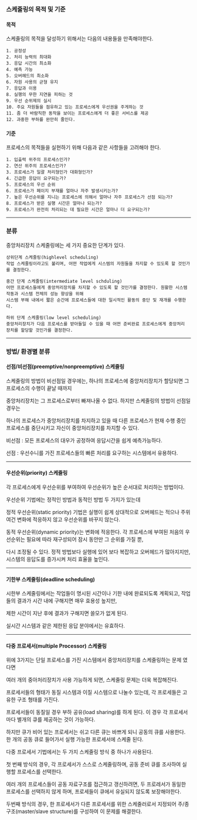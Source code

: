 ### 스케줄링의 목적 및 기준

#### 목적

스케줄링의 목적을 달성하기 위해서는 다음의 내용들을 만족해야한다.

```
1. 공정성
2. 처리 능력의 최대화
3. 응답 시간의 최소화
4. 예측 가능
5. 오버헤드의 최소화
6. 자원 사용의 균형 유지
7. 응답과 이용
8. 실행의 무한 지연을 피하는 것
9. 우선 순위제의 실시
10. 주요 자원들을 점유하고 있는 프로세스에게 우선권을 주게하는 것
11. 좀 더 바람직한 동작을 보이는 프로세스에게 더 좋은 서비스를 제공
12. 과중한 부하를 완만히 줄인다.
```

#### 기준 

프로세스의 목적들을 실현하기 위해 다음과 같은 사항들을 고려해야 한다.

```
1. 입출력 위주의 프로세스인가?
2. 연산 위주의 프로세스인가?
3. 프로세스가 일괄 처리형인가 대화형인가?
4. 긴급한 응답이 요구되는가?
5. 프로세스의 우선 순위
6. 프로세스가 페이지 부재를 얼마나 자주 발생시키는가?
7. 높은 우선순위를 지니는 프로세스에 의해서 얼마나 자주 프로세스가 선점 되는가?
8. 프로세스가 받은 실행 시간은 얼마나 되는가?
9. 프로세스가 완전히 처리되는 데 필요한 시간은 얼마나 더 요구되는가?
```

-------------------------------------------------

### 분류

중앙처리장치 스케줄링에는 세 가지 중요한 단계가 있다.
```
상위단계 스케줄링(highlevel scheduling)
작업 스케줄링이라고도 불리며, 어떤 작업에게 시스템의 자원들을 차지할 수 있도록 할 것인가를 결정한다.

중간 단계 스케줄링(intermediate level schduling)
어떤 프로세스들에게 중앙처리장치를 차지할 수 있도록 할 것인가를 결정한다. 원활한 시스템 작동과 시스템 전체의 성능 향상을 위해
시스템 부해 내에서 짧은 순간에 프로세스들에 대한 일시적인 활동의 중단 및 재개를 수행한다.

하위 단계 스케줄링(low level scheduling)
중앙처리장치가 다음 프로세스를 받아들일 수 있을 때 어떤 준비완료 프로세스에게 중앙처리 장치를 할당할 것인가를 결정한다.
```

------------------------------------------------------------

### 방법/ 환경별 분류


#### 선점/비선점(preemptive/nonpreemptive) 스케줄링

스케줄링의 방법이 비선점일 경우에는, 하나의 프로세스에 중앙처리장치가 할당되면 그 프로세스의 수행이 끝날 때까지

중앙처리장치는 그 프로세스로부터 빠져나올 수 없다. 하지만 스케줄링의 방법이 선점일 경우는

하나의 프로세스가 중앙처리장치를 차지하고 있을 때 다른 프로세스가 현재 수행 중인 프로세스를 중단시키고 자신이 중앙처리장치를 차지할 수 있다.

비선점 : 모든 프로세스의 대우가 공정하여 응답시간을 쉽게 예측가능하다.

선점 : 우선수니를 가진 프로세스들의 빠른 처리를 요구하는 시스템에서 유용하다.

----------------------------------------------------

#### 우선순위(priority) 스케줄링

각 프로세스에게 우선순위를 부여하여 우선순위가 높은 순서대로 처리하는 방법이다.

우선순위 기법에는 정적인 방법과 동적인 방법 두 가지가 있는데

정적 우선순위(static priority) 기법은 실행이 쉽게 상대적으로 오버헤드는 적으나 주위 여건 변화에 적응하지 않고 우선순위를 바꾸지 않는다.

동적 우선순위(dynamic priority)는 변화에 적응한다. 각 프로세스에 부여된 처음의 우선순위는 필요에 따라 재구성되어 잠시 동안만 그 순위를 가질 뿐,

다시 조정될 수 있다. 정적 방법보다 실행에 있어 보다 복잡하고 오버헤드가 많아지지만, 시스템의 응답도를 증가시켜 처리 효율을 높인다.

----------------------------------------------------

#### 기한부 스케줄링(deadline scheduling)

시한부 스케줄링에서는 작업들이 명시된 시간이나 기한 내에 완료되도록 계획되고, 작업들의 결과가 시간 내에 구해지면 매우 효용성 높지만,

제한 시간이 지난 후에 결과가 구해지면 쓸모가 없게 된다.

실시간 시스템과 같은 제한된 응답 분야에서는 유효하다.

-----------------------------------------

#### 다중 프로세서(multiple Processor) 스케줄링

위에 3가지는 단일 프로세스를 가진 시스템에서 중앙처리장치를 스케줄링하는 문제 였다면

여러 개의 중아처리장치가 사용 가능하게 되면, 스케줄링 문제는 더욱 복잡해진다. 

프로세서들의 형태가 동질 시스템과 이질 시스템으로 나눌수 있는데, 각 프로세들은 고유한 구조 형태를 가진다.

프로세서들이 동질일 경우 부하 공유(load sharing)를 하게 된다. 이 경우 각 프로세서마다 별개의 큐를 제공하는 것이 가능하다.

하지만 큐가 비어 있는 프로세서는 쉬고 다른 큐는 바쁘게 되니 공동의 큐를 사용한다. 한 개의 공동 큐로 들어가서 실행 가능한 프로세서에 스케줄 된다.

다중 프로세서 기법에서는 두 가지 스케줄링 방식 중 하나가 사용된다. 

첫 번째 방식의 경우, 각 프로세서가 스스로 스케줄링하며, 공동 준비 큐를 조사하여 실행할 프로세스를 선택한다.

여러 개의 프로세스들이 공동 자료구조를 접근하고 갱신하려면, 두 프로레서가 동일한 프로세스를 선택하지 않게 하며, 프로세들이 큐에서 유실되지 않도록 보장해야한다.

두번째 방식의 경우, 한 프로세서가 다른 프로세서를 위한 스케줄러로서 지정되어 주/종 구조(master/slave structure)를 구성하여 이 문제를 해결한다.
